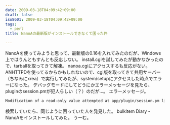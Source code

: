 ```yaml
---
date: 2009-03-18T04:09:42+09:00
draft: false
iso8601: 2009-03-18T04:09:42+09:00
tags:
  - perl
title: NanoAの最新版がインストールできなくて困った件

---
```


<p>NanoAを使ってみようと思って、最新版の0.16を入れてみたのだが、Windows上ではうんともすんとも反応しない。
install.cgiを試してみたが動かなかったので、tarballを取ってきて解凍。
nanoa.cgiにアクセスするも反応がない。
ANHTTPDを使ってるからかもしれないので、cgi版を取ってきて共用サーバー（ちなみにxrea）で実行してみたが、system/setupにアクセスした時点でエラーになった。
デバッグモードにしてどうにかエラーメッセージを見たら、pluginのsession.pmが犯人らしい（？）のだが&#133;。
エラーメッセージ。</p>

```default
Modification of a read-only value attempted at app/plugin/session.pm line 38.
```

<p>検索していたら、同じように困っていた人を発見した。
bulkitem Diary - NanoAをインストールしてみた。
うーむ。</p>
    	
